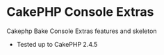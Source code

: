 # CakePHP Console Extras

Cakephp Bake Console Extras features and skeleton

* Tested up to CakePHP 2.4.5